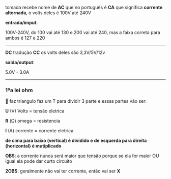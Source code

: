 tomada recebe nome de **AC** que no português é **CA** que significa **corrente alternada**, o volts deles é 100V até 240V

**entrada/imput**:

100V-240V, do 100 vai até 130 e 200 vai até 240, mas a faixa correta para ambos é 127 e 220

---

**DC** tradução **CC** os volts deles são 3,3V/5V/12v

**saida/output**:

5.0V - 3.0A

---

### 1ºa lei ohm

🔺 faz triangulo faz um T para dividir 3 parte e essas partes vão ser:

**U** (V) Volts = tensão eletrica 

**R** (Ω) omega = resistencia

**I** (A) corrente = corrente eletrica

**de cima para baixo (vertical) é dividido e de esquerda para direita (horizontal) é mutiplicado**

**OBS**: a corrente nunca será maior que tensão porque se ela for maior OU igual ela pode dar curto circuito

**2OBS**: geralmente não vai ter corrente, então vai ser **X**
